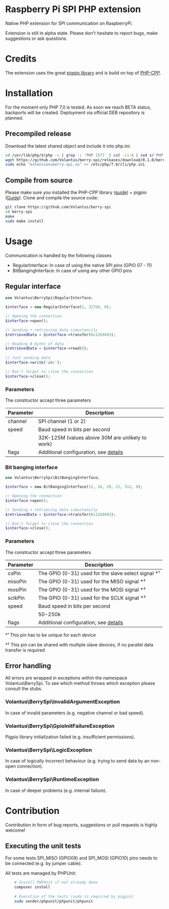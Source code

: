 # Raspberry Pi SPI PHP extension
Native PHP extension for SPI communication on RaspberryPi.

Extension is still in alpha state. Please don't hesitate to report bugs, make suggestions or ask questions.

# Credits
The extension uses the great [pigpio library](http://abyz.me.uk/rpi/pigpio/index.html) and is build on top of [PHP-CPP](http://www.php-cpp.com/).

# Installation
For the moment only PHP 7.0 is tested. As soon we reach BETA status, backports will be created.
Deployment via official DEB repository is planned.

## Precompiled release 
Download the latest shared object and include it into php.ini:
```bash
cd /usr/lib/php/$(php -v | grep -i 'PHP [57]' | cut -c1-8 | sed s/'PHP '//g | cut -c1-3)
wget https://github.com/Volantus/berry-spi/releases/download/0.1.0/berry-spi.so
sudo echo "extension=berry-spi.so" >> /etc/php/7.0/cli/php.ini
```
## Compile from source
Please make sure you installed the PHP-CPP library ([guide](http://www.php-cpp.com/documentation/install)) + pigpio ([Guide](http://abyz.me.uk/rpi/pigpio/download.html)).
Clone and compile the source code:
```bash
git clone https://github.com/Volantus/berry-spi
cd berry-spi
make
sudo make install
```


# Usage
Communication is handled by the following classes
* RegularInterface: In case of using the native SPI pins (GPIO 07 - 11)
* BitBangingInterface: In case of using any other GPIO pins

## Regular interface
```PHP
use Volantus\BerrySpi\RegularInterface;

$interface = new RegularInterface(1, 32768, 0);

// Opening the connection
$interface->open();

// Sending + retrieving data simustanisly
$retrievedData = $interface->transfer(0x1269493);

// Reading 8 bytes of data
$retrievedData = $interface->read(8);
    
// Just sending data
$interface->write('abc');

// Don't forget to close the connection
$interface->close();
```

### Parameters
The constructor accept three parameters

| Parameter     | Description                                                                             |
| ------------- |-----------------------------------------------------------------------------------------|
| channel       | SPI channel (1 or 2)                                                                    |
| speed         | Baud speed in bits per second                                                           |
|               | 32K-125M (values above 30M are unlikely to work)                                        |
| flags         | Additional configuration, see [details](http://abyz.me.uk/rpi/pigpio/cif.html#spiOpen)  |

### Bit banging interface
```PHP
use Volantus\BerrySpi\BitBangingInterface;

$interface = new BitBangingInterface(12, 16, 20, 21, 512, 0);

// Opening the connection
$interface->open();

// Sending + retrieving data simustanisly
$retrievedData = $interface->transfer(0x1269493);

// Don't forget to close the connection
$interface->close();
```

### Parameters
The constructor accept three parameters

| Parameter     | Description                                                                              |
| ------------- |------------------------------------------------------------------------------------------|
| csPin         | The GPIO (0-31) used for the slave select signal *¹                                      |
| misoPin       | The GPIO (0-31) used for the MISO signal *²                                              |
| mosiPin       | The GPIO (0-31) used for the MOSI signal *²                                              |
| sclkPin       | The GPIO (0-31) used for the SCLK signal *²                                              |
| speed         | Baud speed in bits per second                                                            |
|               | 50-250k                                                                                  |
| flags         | Additional configuration, see [details](http://abyz.me.uk/rpi/pigpio/cif.html#bbSpiOpen) |

*¹ This pin has to be unique for each device

*² This pin can be shared with multiple slave devices, if no parallel data transfer is required

## Error handling
All errors are wrapped in exceptions within the namespace Volantus\BerrySpi.
To see which method throws which exception please consult the stubs.

### Volantus\BerrySpi\InvalidArgumentException
In case of invalid parameters (e.g. negative channel or bad speed).

### Volantus\BerrySpi\GpioInitFailureException
Pigpio library initialization failed (e.g. insufficient permissions).

### Volantus\BerrySpi\LogicException
In case of logically incorrect behaviour (e.g. trying to send data by an non-open connection).

### Volantus\BerrySpi\RuntimeException
In case of deeper problems (e.g. internal failure).

  
# Contribution
Contribution in form of bug reports, suggestions or pull requests is highly welcome!
## Executing the unit tests
For some tests SPI_MISO (GPIO09) and SPI_MOSI (GPIO10) pins needs to be connected (e.g. by jumper cable).

All tests are managed by PHPUnit:
```Bash
    # Install PHPUnit if not already done
    composer install
    
    # Execution of the tests (sudo is required by pigpio)
    sudo vendor/phpunit/phpunit/phpunit 
```





